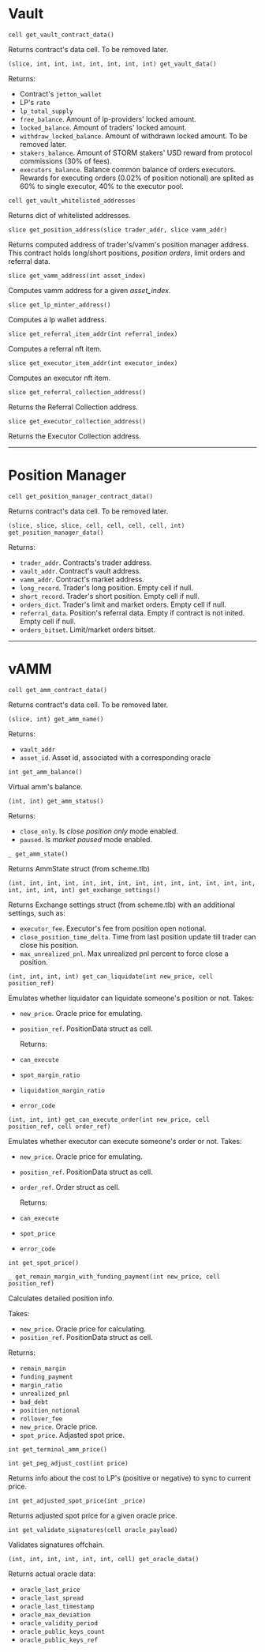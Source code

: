 # Vault

```
cell get_vault_contract_data()
```

Returns contract's data cell. To be removed later.

```
(slice, int, int, int, int, int, int, int) get_vault_data()
```

Returns:

- Contract's `jetton_wallet`
- LP's `rate`
- `lp_total_supply`
- `free_balance`. Amount of lp-providers' locked amount.
- `locked_balance`. Amount of traders' locked amount.
- `withdraw_locked_balance`. Amount of withdrawn locked amount. To be removed later.
- `stakers_balance`. Amount of STORM stakers' USD reward from protocol commissions (30% of fees).
- `executors_balance`. Balance common balance of orders executors. Rewards for executing orders (0.02% of position notional) are splited as 60% to single executor, 40% to the executor pool.

```
cell get_vault_whitelisted_addresses
```

Returns dict of whitelisted addresses.

```
slice get_position_address(slice trader_addr, slice vamm_addr)
```

Returns computed address of trader's/vamm's position manager address. This contract holds long/short positions, _position orders_, limit orders and referral data.

```
slice get_vamm_address(int asset_index)
```

Computes vamm address for a given _asset_index_.

```
slice get_lp_minter_address()
```

Computes a lp wallet address.

```
slice get_referral_item_addr(int referral_index)
```

Computes a referral nft item.

```
slice get_executor_item_addr(int executor_index)
```

Computes an executor nft item.

```
slice get_referral_collection_address()
```

Returns the Referral Collection address.

```
slice get_executor_collection_address()
```

Returns the Executor Collection address.

---

# Position Manager

```
cell get_position_manager_contract_data()
```

Returns contract's data cell. To be removed later.

```
(slice, slice, slice, cell, cell, cell, cell, int) get_position_manager_data()
```

Returns:

- `trader_addr`. Contracts's trader address.
- `vault_addr`. Contract's vault address.
- `vamm_addr`. Contract's market address.
- `long_record`. Trader's long position. Empty cell if null.
- `short_record`. Trader's short position. Empty cell if null.
- `orders_dict`. Trader's limit and market orders. Empty cell if null.
- `referral_data`. Position's referral data. Empty if contract is not inited. Empty cell if null.
- `orders_bitset`. Limit/market orders bitset.

---

# vAMM

```
cell get_amm_contract_data()
```

Returns contract's data cell. To be removed later.

```
(slice, int) get_amm_name()
```

Returns:

- `vault_addr`
- `asset_id`. Asset id, associated with a corresponding oracle

```
int get_amm_balance()
```

Virtual amm's balance.

```
(int, int) get_amm_status()
```

Returns:

- `close_only`. Is _close position only_ mode enabled.
- `paused`. Is _market paused_ mode enabled.

```
_ get_amm_state()
```

Returns AmmState struct (from scheme.tlb)

```
(int, int, int, int, int, int, int, int, int, int, int, int, int, int, int, int, int, int) get_exchange_settings()
```

Returns Exchange settings struct (from scheme.tlb) with an additional settings, such as:

- `executor_fee`. Executor's fee from position open notional.
- `close_position_time_delta`. Time from last position update till trader can close his position.
- `max_unrealized_pnl`. Max unrealized pnl percent to force close a position.

```
(int, int, int, int) get_can_liquidate(int new_price, cell position_ref)
```

Emulates whether liquidator can liquidate someone's position or not.
Takes:

- `new_price`. Oracle price for emulating.
- `position_ref`. PositionData struct as cell.

  Returns:

- `can_execute`
- `spot_margin_ratio`
- `liquidation_margin_ratio`
- `error_code`

```
(int, int, int) get_can_execute_order(int new_price, cell position_ref, cell order_ref)
```

Emulates whether executor can execute someone's order or not.
Takes:

- `new_price`. Oracle price for emulating.
- `position_ref`. PositionData struct as cell.
- `order_ref`. Order struct as cell.

  Returns:

- `can_execute`
- `spot_price`
- `error_code`

```
int get_spot_price()
```

```
_ get_remain_margin_with_funding_payment(int new_price, cell position_ref)
```

Calculates detailed position info.

Takes:

- `new_price`. Oracle price for calculating.
- `position_ref`. PositionData struct as cell.

Returns:

- `remain_margin`
- `funding_payment`
- `margin_ratio`
- `unrealized_pnl`
- `bad_debt`
- `position_notional`
- `rollover_fee`
- `new_price`. Oracle price.
- `spot_price`. Adjasted spot price.

```
int get_terminal_amm_price()
```

```
int get_peg_adjust_cost(int price)
```

Returns info about the cost to LP's (positive or negative) to sync to current price.

```
int get_adjusted_spot_price(int _price)
```

Returns adjusted spot price for a given oracle price.

```
int get_validate_signatures(cell oracle_payload)
```

Validates signatures offchain.

```
(int, int, int, int, int, int, cell) get_oracle_data()
```

Returns actual oracle data:

- `oracle_last_price`
- `oracle_last_spread`
- `oracle_last_timestamp`
- `oracle_max_deviation`
- `oracle_validity_period`
- `oracle_public_keys_count`
- `oracle_public_keys_ref`
